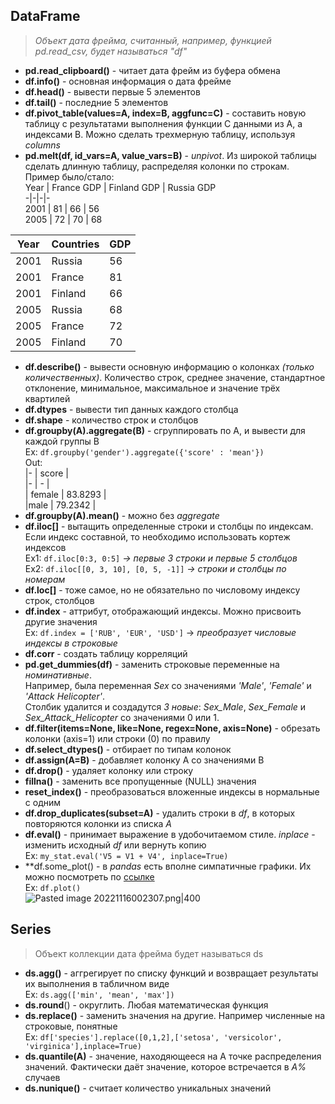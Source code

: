 ## DataFrame  
>*Объект дата фрейма, считанный, например, функцией pd.read_csv, будет называться "df"*    
- **pd.read_clipboard()** - читает дата фрейм из буфера обмена  
- **df.info()** - основная информация о дата фрейме  
- **df.head()** - вывести первые 5 элементов  
- **df.tail()** - последние 5 элементов  
- **df.pivot_table(values=A, index=B, aggfunc=C)** - составить новую таблицу с результатами выполнения функции C данными из A, а индексами В. Можно сделать трехмерную таблицу, используя *columns*  
- **pd.melt(df, id_vars=A, value_vars=B)** - *unpivot*. Из широкой таблицы сделать длинную таблицу, распределяя колонки по строкам. Пример было/стало:   
Year | France GDP | Finland GDP | Russia GDP   
-|-|-|-  
2001 | 81 | 66 | 56  
2005 | 72 | 70 | 68  
  
Year | Countries | GDP  
-|-|-  
2001 | Russia | 56  
2001 | France | 81  
2001 | Finland | 66  
2005 | Russia | 68  
2005 | France | 72  
2005 | Finland | 70  
- **df.describe()** - вывести основную информацию о колонках *(только количественных)*. Количество строк, среднее значение, стандартное отклонение, минимальное, максимальное и значение трёх квартилей  
- **df.dtypes** - вывести тип данных каждого столбца  
- **df.shape** - количество строк и столбцов   
- **df.groupby(A).aggregate(B)** - сгруппировать по A, и вывести для каждой группы B  
Ex: `df.groupby('gender').aggregate({'score' : 'mean'})`   
Out:   
|- | score |  
|- | - |  
| female | 83.8293 |  
|male | 79.2342 |  
- **df.groupby(A).mean()** - можно без *aggregate*  
- **df.iloc[]** - вытащить определенные строки и столбцы по индексам. Если индекс составной, то необходимо использовать кортеж индексов  
Ex1: `df.iloc[0:3, 0:5]` *-> первые 3 строки и первые 5 столбцов*  
Ex2: `df.iloc[[0, 3, 10], [0, 5, -1]]` *-> строки и столбцы по номерам*  
- **df.loc[]** - тоже самое, но не обязательно по числовому индексу строк, столбцов  
- **df.index** - аттрибут, отображающий индексы. Можно присвоить другие значения  
Ex: `df.index = ['RUB', 'EUR', 'USD']` -> *преобразует числовые индексы в строковые*  
- **df.corr** - создать таблицу корреляций  
- **pd.get_dummies(df)** - заменить строковые переменные на *номинативные*.  
Например, была переменная *Sex* со значениями *'Male'*, *'Female'* и *'Attack Helicopter'*.  
Столбик удалится и создадутся *3 новые*: *Sex_Male*, *Sex_Female* и *Sex_Attack_Helicopter* со значениями 0 или 1.  
- **df.filter(items=None, like=None, regex=None, axis=None)** - обрезать колонки (axis=1) или строки (0) по правилу  
- **df.select_dtypes()** - отбирает по типам колонок  
- **df.assign(A=B)** - добавляет колонку A со значениями B  
- **df.drop()** - удаляет колонку или строку  
- **fillna()** - заменить все пропущенные (NULL) значения  
- **reset_index()** - преобразоваться вложенные индексы в нормальные с одним   
- **df.drop_duplicates(subset=A)** - удалить строки в *df*, в которых повторяются колонки из списка *A*  
- **df.eval()** - принимает выражение в удобочитаемом стиле. *inplace* - изменить исходный *df* или вернуть копию  
Ex: `my_stat.eval('V5 = V1 + V4', inplace=True)`  
- **df.some_plot() - в *pandas* есть вполне симпатичные графики. Их можно посмотреть по [ссылке](https://pandas.pydata.org/pandas-docs/stable/user_guide/visualization.html)  
Ex: `df.plot()`  
![Pasted image 20221116002307.png|400](https://github.com/PolkaDott/Data-Science-Summaries/blob/main/Python%20в%20data%20science/attachments/Pasted%20image%2020221116002307.png?raw=true)  
## Series  
> Объект коллекции дата фрейма будет называться ds  
- **ds.agg()** - аггрегирует по списку функций и возвращает результаты их выполнения в табличном виде  
Ex: `ds.agg(['min', 'mean', 'max'])`  
- **ds.round**() - округлить. Любая математическая функция  
- **ds.replace()** - заменить значения на другие. Например численные на строковые, понятные  
Ex: `df['species'].replace([0,1,2],['setosa', 'versicolor', 'virginica'],inplace=True)`  
- **ds.quantile(A)** - значение, находяющееся на A точке распределения значений. Фактически даёт значение, которое встречается в *А%* случаев  
- **ds.nunique()** - считает количество уникальных значений